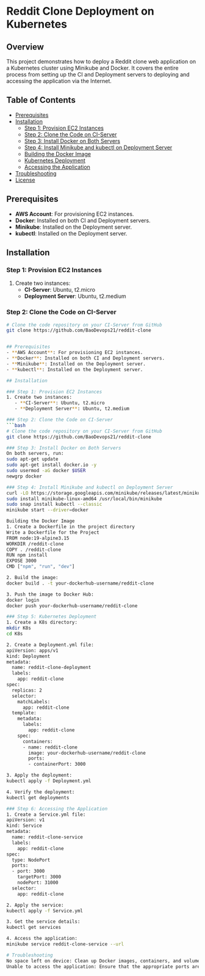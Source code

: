 # Reddit Clone Deployment on Kubernetes

## Overview
This project demonstrates how to deploy a Reddit clone web application on a Kubernetes cluster using Minikube and Docker. It covers the entire process from setting up the CI and Deployment servers to deploying and accessing the application via the Internet.

## Table of Contents
- [Prerequisites](#prerequisites)
- [Installation](#installation)
  - [Step 1: Provision EC2 Instances](#step-1-provision-ec2-instances)
  - [Step 2: Clone the Code on CI-Server](#step-2-clone-the-code-on-ci-server)
  - [Step 3: Install Docker on Both Servers](#step-3-install-docker-on-both-servers)
  - [Step 4: Install Minikube and kubectl on Deployment Server](#step-4-install-minikube-and-kubectl-on-deployment-server)
  - [Building the Docker Image](#building-the-docker-image)
  - [Kubernetes Deployment](#kubernetes-deployment)
  - [Accessing the Application](#accessing-the-application)
- [Troubleshooting](#troubleshooting)
- [License](#license)

## Prerequisites
- **AWS Account**: For provisioning EC2 instances.
- **Docker**: Installed on both CI and Deployment servers.
- **Minikube**: Installed on the Deployment server.
- **kubectl**: Installed on the Deployment server.

## Installation

### Step 1: Provision EC2 Instances
1. Create two instances:
   - **CI-Server**: Ubuntu, t2.micro
   - **Deployment Server**: Ubuntu, t2.medium

### Step 2: Clone the Code on CI-Server
```bash
# Clone the code repository on your CI-Server from GitHub
git clone https://github.com/BaoDevops21/reddit-clone


## Prerequisites
- **AWS Account**: For provisioning EC2 instances.
- **Docker**: Installed on both CI and Deployment servers.
- **Minikube**: Installed on the Deployment server.
- **kubectl**: Installed on the Deployment server.

## Installation

### Step 1: Provision EC2 Instances
1. Create two instances:
   - **CI-Server**: Ubuntu, t2.micro
   - **Deployment Server**: Ubuntu, t2.medium

### Step 2: Clone the Code on CI-Server
```bash
# Clone the code repository on your CI-Server from GitHub
git clone https://github.com/BaoDevops21/reddit-clone

### Step 3: Install Docker on Both Servers
On both servers, run:
sudo apt-get update
sudo apt-get install docker.io -y
sudo usermod -aG docker $USER
newgrp docker

### Step 4: Install Minikube and kubectl on Deployment Server
curl -LO https://storage.googleapis.com/minikube/releases/latest/minikube-linux-amd64
sudo install minikube-linux-amd64 /usr/local/bin/minikube
sudo snap install kubectl --classic
minikube start --driver=docker

Building the Docker Image
1. Create a Dockerfile in the project directory
Write a Dockerfile for the Project
FROM node:19-alpine3.15
WORKDIR /reddit-clone
COPY . /reddit-clone
RUN npm install
EXPOSE 3000
CMD ["npm", "run", "dev"]

2. Build the image:
docker build . -t your-dockerhub-username/reddit-clone

3. Push the image to Docker Hub:
docker login
docker push your-dockerhub-username/reddit-clone

### Step 5: Kubernetes Deployment
1. Create a K8s directory:
mkdir K8s
cd K8s

2. Create a Deployment.yml file:
apiVersion: apps/v1
kind: Deployment
metadata:
  name: reddit-clone-deployment
  labels:
    app: reddit-clone
spec:
  replicas: 2
  selector:
    matchLabels:
      app: reddit-clone
  template:
    metadata:
      labels:
        app: reddit-clone
    spec:
      containers:
      - name: reddit-clone
        image: your-dockerhub-username/reddit-clone
        ports:
        - containerPort: 3000

3. Apply the deployment:
kubectl apply -f Deployment.yml

4. Verify the deployment:
kubectl get deployments

### Step 6: Accessing the Application
1. Create a Service.yml file:
apiVersion: v1
kind: Service
metadata:
  name: reddit-clone-service
  labels:
    app: reddit-clone
spec:
  type: NodePort
  ports:
  - port: 3000
    targetPort: 3000
    nodePort: 31000
  selector:
    app: reddit-clone

2. Apply the service:
kubectl apply -f Service.yml

3. Get the service details:
kubectl get services

4. Access the application:
minikube service reddit-clone-service --url

# Troubleshooting
No space left on device: Clean up Docker images, containers, and volumes.
Unable to access the application: Ensure that the appropriate ports are open in the AWS security group.
